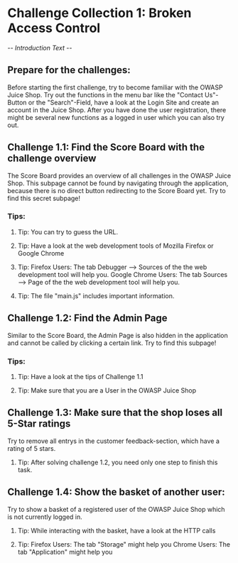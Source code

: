 # Challenge Collection 1: Broken Access Control

*-- Introduction Text --*

## Prepare for the challenges:
Before starting the first challenge, try to become familiar with the OWASP Juice Shop. Try out the functions in the menu bar like the "Contact Us"-Button or the "Search"-Field, have a look at the Login Site and create an account in the Juice Shop. After you have done the user registration, there might be several new functions as a logged in user which you can also try out. 

## Challenge 1.1: Find the Score Board with the challenge overview
The Score Board provides an overview of all challenges in the OWASP Juice Shop. This subpage cannot be found by navigating through the application, because there is no direct button redirecting to the Score Board yet.
Try to find this secret subpage!

### Tips:

1. Tip: You can try to guess the URL.

2. Tip: Have a look at the web development tools of Mozilla Firefox or Google Chrome

3. Tip: Firefox Users: The tab Debugger --> Sources of the the web development tool will help you.
Google Chrome Users: The tab Sources --> Page of the the web development tool will help you.

4. Tip: The file "main.js" includes important information.


## Challenge 1.2: Find the Admin Page
Similar to the Score Board, the Admin Page is also hidden in the application and cannot be called by clicking a certain link.
Try to find this subpage!

### Tips:

1. Tip: Have a look at the tips of Challenge 1.1

2. Tip: Make sure that you are a User in the OWASP Juice Shop


## Challenge 1.3: Make sure that the shop loses all 5-Star ratings
Try to remove all entrys in the customer feedback-section, which have a rating of 5 stars.

1. Tip: After solving challenge 1.2, you need only one step to finish this task.


## Challenge 1.4: Show the basket of another user:
Try to show a basket of a registered user of the OWASP Juice Shop which is not currently logged in.

1. Tip: While interacting with the basket, have a look at the HTTP calls

2. Tip: Firefox Users: The tab "Storage" might help you
Chrome Users: The tab "Application" might help you
